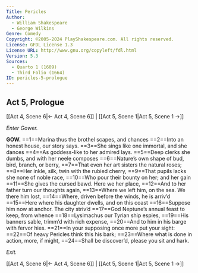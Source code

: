 ```yaml
---
Title: Pericles
Author: 
  - William Shakespeare
  - George Wilkins
Genre: Comedy
Copyright: ©2005-2024 PlayShakespeare.com. All rights reserved.
License: GFDL License 1.3
License URL: http://www.gnu.org/copyleft/fdl.html
Version: 5.3
Sources:
  - Quarto 1 (1609)
  - Third Folio (1664)
ID: pericles-5-prologue
---
```


## Act 5, Prologue
[[Act 4, Scene 6|← Act 4, Scene 6]] | [[Act 5, Scene 1|Act 5, Scene 1 →]]


*Enter Gower.*

**GOW.**
==1==Marina thus the brothel scapes, and chances
==2==Into an honest house, our story says.
==3==She sings like one immortal, and she dances
==4==As goddess-like to her admired lays.
==5==Deep clerks she dumbs, and with her neele composes
==6==Nature’s own shape of bud, bird, branch, or berry,
==7==That even her art sisters the natural roses;
==8==Her inkle, silk, twin with the rubied cherry,
==9==That pupils lacks she none of noble race,
==10==Who pour their bounty on her; and her gain
==11==She gives the cursed bawd. Here we her place,
==12==And to her father turn our thoughts again,
==13==Where we left him, on the sea. We there him lost,
==14==Where, driven before the winds, he is arriv’d
==15==Here where his daughter dwells, and on this coast
==16==Suppose him now at anchor. The city striv’d
==17==God Neptune’s annual feast to keep, from whence
==18==Lysimachus our Tyrian ship espies,
==19==His banners sable, trimm’d with rich expense,
==20==And to him in his barge with fervor hies.
==21==In your supposing once more put your sight:
==22==Of heavy Pericles think this his bark;
==23==Where what is done in action, more, if might,
==24==Shall be discover’d, please you sit and hark.


*Exit.*

[[Act 4, Scene 6|← Act 4, Scene 6]] | [[Act 5, Scene 1|Act 5, Scene 1 →]]